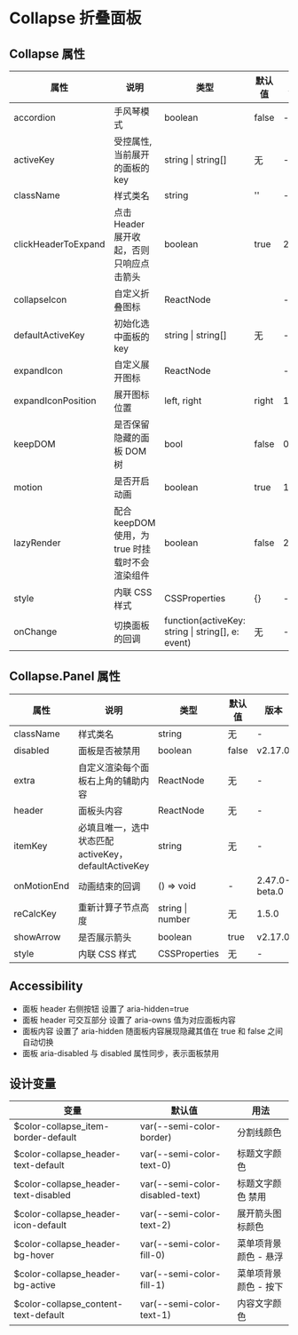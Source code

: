 # Collapse 折叠面板

## Collapse 属性

| 属性 | 说明 | 类型 | 默认值 | 版本 |
| --- | --- | --- | --- | --- |
| accordion | 手风琴模式 | boolean | false | - |
| activeKey | 受控属性, 当前展开的面板的 key | string \| string[] | 无 | - |
| className | 样式类名 | string | '' | - |
| clickHeaderToExpand | 点击 Header 展开收起，否则只响应点击箭头 | boolean | true | 2.32.0 |
| collapseIcon | 自定义折叠图标 | ReactNode | <IconChevronDown /> | - |
| defaultActiveKey | 初始化选中面板的 key | string \| string[] | 无 | - |
| expandIcon | 自定义展开图标 | ReactNode | <IconChevronUp /> | - |
| expandIconPosition | 展开图标位置 | left, right | right | 1.12.0 |
| keepDOM | 是否保留隐藏的面板 DOM 树 | bool | false | 0.25.0 |
| motion | 是否开启动画 | boolean | true | 1.4.0 |
| lazyRender | 配合 keepDOM 使用，为 true 时挂载时不会渲染组件 | boolean | false | 2.54.1 |
| style | 内联 CSS 样式 | CSSProperties | {} | - |
| onChange | 切换面板的回调 | function(activeKey: string \| string[], e: event) | 无 | - |

## Collapse.Panel 属性

| 属性 | 说明 | 类型 | 默认值 | 版本 |
| --- | --- | --- | --- | --- |
| className | 样式类名 | string | 无 | - |
| disabled | 面板是否被禁用 | boolean | false | v2.17.0 |
| extra | 自定义渲染每个面板右上角的辅助内容 | ReactNode | 无 | - |
| header | 面板头内容 | ReactNode | 无 | - |
| itemKey | 必填且唯一，选中状态匹配 activeKey，defaultActiveKey | string | 无 | - |
| onMotionEnd | 动画结束的回调 | () => void | - | 2.47.0-beta.0 |
| reCalcKey | 重新计算子节点高度 | string \| number | 无 | 1.5.0 |
| showArrow | 是否展示箭头 | boolean | true | v2.17.0 |
| style | 内联 CSS 样式 | CSSProperties | 无 | - |

## Accessibility

- 面板 header 右侧按钮 设置了 aria-hidden=true
- 面板 header 可交互部分 设置了 aria-owns 值为对应面板内容
- 面板内容 设置了 aria-hidden 随面板内容展现隐藏其值在 true 和 false 之间自动切换
- 面板 aria-disabled 与 disabled 属性同步，表示面板禁用

## 设计变量

| 变量 | 默认值 | 用法 |
| --- | --- | --- |
| $color-collapse_item-border-default | var(--semi-color-border) | 分割线颜色 |
| $color-collapse_header-text-default | var(--semi-color-text-0) | 标题文字颜色 |
| $color-collapse_header-text-disabled | var(--semi-color-disabled-text) | 标题文字颜色 禁用 |
| $color-collapse_header-icon-default | var(--semi-color-text-2) | 展开箭头图标颜色 |
| $color-collapse_header-bg-hover | var(--semi-color-fill-0) | 菜单项背景颜色 - 悬浮 |
| $color-collapse_header-bg-active | var(--semi-color-fill-1) | 菜单项背景颜色 - 按下 |
| $color-collapse_content-text-default | var(--semi-color-text-1) | 内容文字颜色 |

